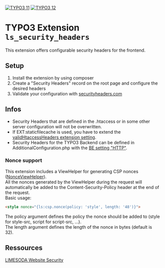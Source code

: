 [![TYPO3 11](https://img.shields.io/badge/TYPO3-11-orange.svg)](https://get.typo3.org/version/11)
[![TYPO3 12](https://img.shields.io/badge/TYPO3-12-orange.svg)](https://get.typo3.org/version/12)

# TYPO3 Extension `ls_security_headers`

This extension offers configurable security headers for the frontend.

## Setup

1. Install the extension by using composer
2. Create a "Security Headers" record on the root page and configure the desired headers
3. Validate your configuration with [securityheaders.com](https://securityheaders.com/)

## Infos

- Security Headers that are defined in the .htaccess or in some other server configuration will not be overwritten.
- If EXT:staticfilecache is used, you have to extend the [validHtaccessHeaders extension setting](https://github.com/lochmueller/staticfilecache/blob/master/ext_conf_template.txt#L14).
- Security Headers for the TYPO3 Backend can be defined in AdditionalConfiguration.php with the [BE setting "HTTP"](https://docs.typo3.org/m/typo3/reference-coreapi/11.5/en-us/Configuration/Typo3ConfVars/BE.html#http).

### Nonce support
This extension includes a ViewHelper for generating CSP nonces ([NonceViewHelper](Classes/ViewHelpers/Csp/NonceViewHelper.php)).<br>
All the nonces generated by the ViewHelper during the request will automatically be added to the Content-Security-Policy header at the end of the request.<br>
Basic usage:
```html
<style nonce="{ls:csp.nonce(policy: 'style', length: '48')}">
```
The policy argument defines the policy the nonce should be added to (style for style-src, script for script-src, ...).<br>
The length argument defines the length of the nonce in bytes (default is 32).

## Ressources

[LIMESODA Website Security](https://www.limesoda.com/leistungen/beratung-consulting/website-security)
